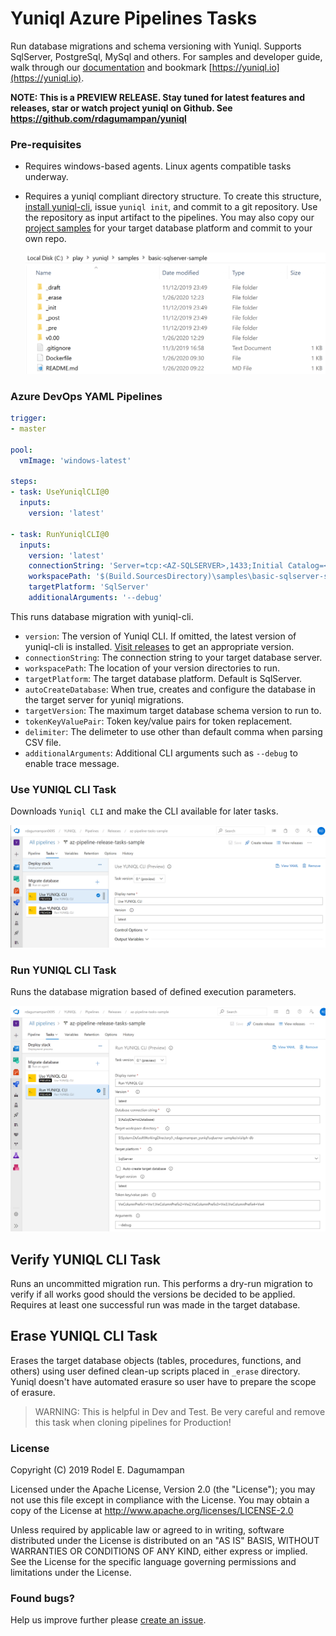 # Yuniql Azure Pipelines Tasks

Run database migrations and schema versioning with Yuniql. Supports SqlServer, PostgreSql, MySql and others. For samples and developer guide, walk through our [documentation](https://yuniql.io/docs) and bookmark [https://yuniql.io](https://yuniql.io).

**NOTE: This is a PREVIEW RELEASE. Stay tuned for latest features and releases, star or watch project yuniql on Github. See  https://github.com/rdagumampan/yuniql**

### Pre-requisites
* Requires windows-based agents. Linux agents compatible tasks underway. 
* Requires a yuniql compliant directory structure. To create this structure, [install yuniql-cli](https://yuniql.io/docs/install-yuniql), issue `yuniql init`, and commit to a git repository. Use the repository as input artifact to the pipelines. You may also copy our [project samples](https://github.com/rdagumampan/yuniql/tree/master/samples) for your target database platform and commit to your own repo.

  ![](images/yuniql-init.png)

### Azure DevOps YAML Pipelines

``` yaml
trigger:
- master

pool:
  vmImage: 'windows-latest'

steps:
- task: UseYuniqlCLI@0
  inputs:
    version: 'latest'

- task: RunYuniqlCLI@0
  inputs:
    version: 'latest'
    connectionString: 'Server=tcp:<AZ-SQLSERVER>,1433;Initial Catalog=<AZ-SQLDB>;User ID=<USERID>;Password=<PASSWORD>;Encrypt=True;TrustServerCertificate=False;Connection Timeout=30;'
    workspacePath: '$(Build.SourcesDirectory)\samples\basic-sqlserver-sample'
    targetPlatform: 'SqlServer'
    additionalArguments: '--debug'
```

This runs database migration with yuniql-cli.
* `version`: The version of Yuniql CLI. If omitted, the latest version of yuniql-cli is installed. [Visit releases](https://github.com/rdagumampan/yuniql/releases) to get an appropriate version. 
* `connectionString`: The connection string to your target database server.
* `workspacePath`: The location of your version directories to run.
* `targetPlatform`: The target database platform. Default is SqlServer.
* `autoCreateDatabase`: When true, creates and configure the database in the target server for yuniql migrations.
* `targetVersion`: The maximum target database schema version to run to.
* `tokenKeyValuePair`: Token key/value pairs for token replacement.
* `delimiter`: The delimeter to use other than default comma when parsing CSV file.
* `additionalArguments`: Additional CLI arguments such as `--debug` to enable trace message.

### Use YUNIQL CLI Task
Downloads `Yuniql CLI` and make the CLI available for later tasks.

  ![](images/yuniql-install.png)

### Run YUNIQL CLI Task
Runs the database migration based of defined execution parameters.

  ![](images/yuniql-run.png)

## Verify YUNIQL CLI Task
Runs an uncommitted migration run. This performs a dry-run migration to verify if all works good should the versions be decided to be applied. Requires at least one successful run was made in the target database.

## Erase YUNIQL CLI Task
Erases the target database objects (tables, procedures, functions, and others) using user defined clean-up scripts placed in `_erase` directory. Yuniql doesn't have automated erasure so user have to prepare the scope of erasure. 

>WARNING: This is helpful in Dev and Test. Be very careful and remove this task when cloning pipelines for Production!

### License
Copyright (C) 2019 Rodel E. Dagumampan

Licensed under the Apache License, Version 2.0 (the "License"); you may not use this file except in compliance with the License. You may obtain a copy of the License at http://www.apache.org/licenses/LICENSE-2.0

Unless required by applicable law or agreed to in writing, software distributed under the License is distributed on an "AS IS" BASIS, WITHOUT WARRANTIES OR CONDITIONS OF ANY KIND, either express or implied. See the License for the specific language governing permissions and limitations under the License.

### Found bugs?

Help us improve further please [create an issue](https://github.com/rdagumampan/yuniql/issues/new).